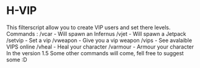 # H-VIP
This filterscript allow you to create VIP users and set there levels.
Commands :
/vcar - Will spawn an Infernus
/vjet - Will spawn a Jetpack
/setvip - Set a vip
/vweapon - Give you a vip weapon
/vips - See avalaible VIPS online
/vheal - Heal your character
/varmour - Armour your character
In the version 1.5 Some other commands will come, fell free to suggest some :D

